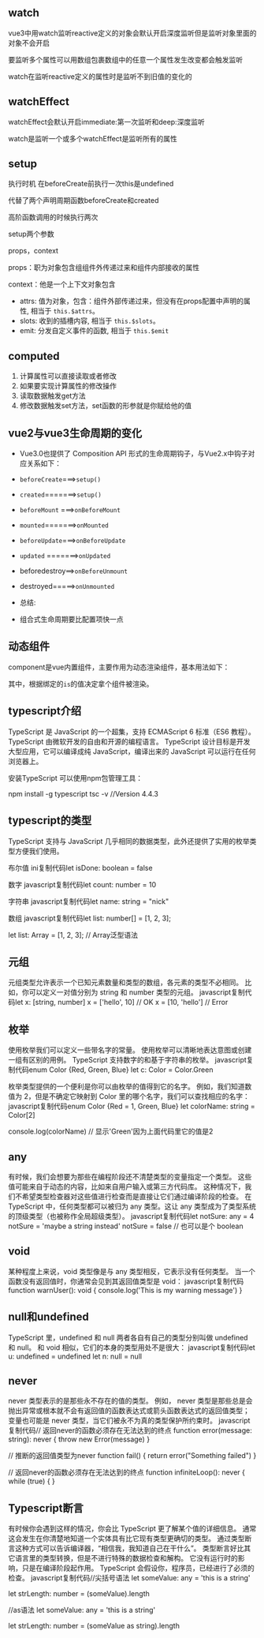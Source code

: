 ## watch

vue3中用watch监听reactive定义的对象会默认开启深度监听但是监听对象里面的对象不会开启

要监听多个属性可以用数组包裹数组中的任意一个属性发生改变都会触发监听

watch在监听reactive定义的属性时是监听不到旧值的变化的



## watchEffect

watchEffect会默认开启immediate:第一次监听和deep:深度监听

watch是监听一个或多个watchEffect是监听所有的属性



## setup

执行时机 在beforeCreate前执行一次this是undefined

代替了两个声明周期函数beforeCreate和created

高阶函数调用的时候执行两次

setup两个参数

props，context

props：职为对象包含组组件外传递过来和组件内部接收的属性

context：他是一个上下文对象包含

- attrs: 值为对象，包含：组件外部传递过来，但没有在props配置中声明的属性, 相当于 ```this.$attrs```。
- slots: 收到的插槽内容, 相当于 ```this.$slots```。
- emit: 分发自定义事件的函数, 相当于 ```this.$emit```



## computed

1. 计算属性可以直接读取或者修改
2. 如果要实现计算属性的修改操作
3. 读取数据触发get方法
4. 修改数据触发set方法，set函数的形参就是你赋给他的值

## vue2与vue3生命周期的变化

- Vue3.0也提供了 Composition API 形式的生命周期钩子，与Vue2.x中钩子对应关系如下：
 - `beforeCreate`===>`setup()`
 - `created`=======>`setup()`
 - `beforeMount` ===>`onBeforeMount`
 - `mounted`=======>`onMounted`
 - `beforeUpdate`===>`onBeforeUpdate`
 - `updated` =======>`onUpdated`
 - beforedestroy==>`onBeforeUnmount`
 - destroyed=====>`onUnmounted`

- 总结:

 - 组合式生命周期要比配置项快一点

## 动态组件

  component是vue内置组件，主要作用为动态渲染组件，基本用法如下： 

 其中，根据绑定的`is`的值决定拿个组件被渲染。 

## typescript介绍

TypeScript 是 JavaScript 的一个超集，支持 ECMAScript 6 标准（ES6 教程）。
TypeScript 由微软开发的自由和开源的编程语言。
TypeScript 设计目标是开发大型应用，它可以编译成纯 JavaScript，编译出来的 JavaScript 可以运行在任何浏览器上。

安装TypeScript 可以使用npm包管理工具：

npm install -g typescript
tsc -v  //Version 4.4.3

## typescript的类型

TypeScript 支持与 JavaScript 几乎相同的数据类型，此外还提供了实用的枚举类型方便我们使用。


布尔值
ini复制代码let isDone: boolean = false

数字
javascript复制代码let count: number = 10

字符串
javascript复制代码let name: string = "nick"

数组
javascript复制代码let list: number[] = [1, 2, 3];

let list: Array<number> = [1, 2, 3]; // Array<number>泛型语法

## 元组

元组类型允许表示一个已知元素数量和类型的数组，各元素的类型不必相同。 比如，你可以定义一对值分别为 string 和 number 类型的元组。
javascript复制代码let x: [string, number]
x = ['hello', 10] // OK
x = [10, 'hello'] // Error

## 枚举

使用枚举我们可以定义一些带名字的常量。 使用枚举可以清晰地表达意图或创建一组有区别的用例。 TypeScript 支持数字的和基于字符串的枚举。
javascript复制代码enum Color {Red, Green, Blue}
let c: Color = Color.Green

枚举类型提供的一个便利是你可以由枚举的值得到它的名字。 例如，我们知道数值为 2，但是不确定它映射到 Color 里的哪个名字，我们可以查找相应的名字：
javascript复制代码enum Color {Red = 1, Green, Blue}
let colorName: string = Color[2]

console.log(colorName) // 显示'Green'因为上面代码里它的值是2

## any

有时候，我们会想要为那些在编程阶段还不清楚类型的变量指定一个类型。 这些值可能来自于动态的内容，比如来自用户输入或第三方代码库。 这种情况下，我们不希望类型检查器对这些值进行检查而是直接让它们通过编译阶段的检查。
在 TypeScript 中，任何类型都可以被归为 any 类型。这让 any 类型成为了类型系统的顶级类型（也被称作全局超级类型）。
javascript复制代码let notSure: any = 4
notSure = 'maybe a string instead'
notSure = false // 也可以是个 boolean

## void

某种程度上来说，void 类型像是与 any 类型相反，它表示没有任何类型。 当一个函数没有返回值时，你通常会见到其返回值类型是 void：
javascript复制代码function warnUser(): void {
 console.log('This is my warning message')
}

## null和undefined

TypeScript 里，undefined 和 null 两者各自有自己的类型分别叫做 undefined 和 null。 和 void 相似，它们的本身的类型用处不是很大：
javascript复制代码let u: undefined = undefined
let n: null = null

## never

never 类型表示的是那些永不存在的值的类型。 例如， never 类型是那些总是会抛出异常或根本就不会有返回值的函数表达式或箭头函数表达式的返回值类型； 变量也可能是 never 类型，当它们被永不为真的类型保护所约束时。
javascript复制代码// 返回never的函数必须存在无法达到的终点
function error(message: string): never {
 throw new Error(message)
}

// 推断的返回值类型为never
function fail() {
 return error("Something failed")
}

// 返回never的函数必须存在无法达到的终点
function infiniteLoop(): never {
 while (true) {
 }



## Typescript断言

有时候你会遇到这样的情况，你会比 TypeScript 更了解某个值的详细信息。 通常这会发生在你清楚地知道一个实体具有比它现有类型更确切的类型。
通过类型断言这种方式可以告诉编译器，“相信我，我知道自己在干什么”。 类型断言好比其它语言里的类型转换，但是不进行特殊的数据检查和解构。 它没有运行时的影响，只是在编译阶段起作用。 TypeScript 会假设你，程序员，已经进行了必须的检查。
javascript复制代码//尖括号语法
let someValue: any = 'this is a string'

let strLength: number = (<string>someValue).length

//as语法
let someValue: any = 'this is a string'

let strLength: number = (someValue as string).length

 
